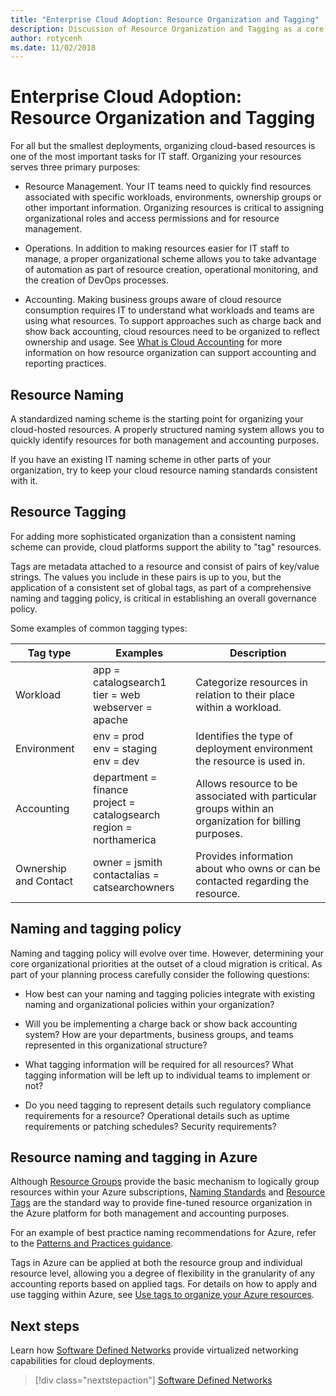```yaml
---
title: "Enterprise Cloud Adoption: Resource Organization and Tagging" 
description: Discussion of Resource Organization and Tagging as a core service in Azure migrations
author: rotycenh
ms.date: 11/02/2018
---
```

# Enterprise Cloud Adoption: Resource Organization and Tagging

For all but the smallest deployments, organizing cloud-based resources is one of
the most important tasks for IT staff. Organizing your resources serves three
primary purposes:

-   Resource Management. Your IT teams need to quickly find resources associated
    with specific workloads, environments, ownership groups or other important
    information. Organizing resources is critical to assigning organizational
    roles and access permissions and for resource management.

-   Operations. In addition to making resources easier for IT staff to manage, a
    proper organizational scheme allows you to take advantage of automation as
    part of resource creation, operational monitoring, and the creation of
    DevOps processes.

-   Accounting. Making business groups aware of cloud resource consumption
    requires IT to understand what workloads and teams are using what resources.
    To support approaches such as charge back and show back accounting, cloud
    resources need to be organized to reflect ownership and usage. See [What is
    Cloud
    Accounting](https://microsoft-my.sharepoint.com/personal/v-tyhopk_microsoft_com/Documents/business-strategy/cloud-accounting.md)
    for more information on how resource organization can support accounting and
    reporting practices.

## Resource Naming 

A standardized naming scheme is the starting point for organizing your
cloud-hosted resources. A properly structured naming system allows you to
quickly identify resources for both management and accounting purposes.

If you have an existing IT naming scheme in other parts of your organization,
try to keep your cloud resource naming standards consistent with it.

## Resource Tagging

For adding more sophisticated organization than a consistent naming scheme can
provide, cloud platforms support the ability to "tag" resources.

Tags are metadata attached to a resource and consist of pairs of key/value
strings. The values you include in these pairs is up to you, but the application
of a consistent set of global tags, as part of a comprehensive naming and
tagging policy, is critical in establishing an overall governance policy.

Some examples of common tagging types:

| Tag type              | Examples                                                           | Description                                                                                          |
|-----------------------|--------------------------------------------------------------------|------------------------------------------------------------------------------------------------------|
| Workload              | app = catalogsearch1 <br/>tier = web <br/>webserver = apache                 | Categorize resources in relation to their place within a workload.                                   |
| Environment           | env = prod <br/>env = staging <br/>env = dev                                 | Identifies the type of deployment environment the resource is used in.                               |
| Accounting            | department = finance <br/>project = catalogsearch <br/>region = northamerica | Allows resource to be associated with particular groups within an organization for billing purposes. |
| Ownership and Contact | owner = jsmith <br/>contactalias = catsearchowners                      | Provides information about who owns or can be contacted regarding the resource.                      |

## Naming and tagging policy

Naming and tagging policy will evolve over time. However, determining your core
organizational priorities at the outset of a cloud migration is critical. As
part of your planning process carefully consider the following questions:

-   How best can your naming and tagging policies integrate with existing naming
    and organizational policies within your organization?

-   Will you be implementing a charge back or show back accounting system? How
    are your departments, business groups, and teams represented in this
    organizational structure?

-   What tagging information will be required for all resources? What tagging
    information will be left up to individual teams to implement or not?

-   Do you need tagging to represent details such regulatory compliance
    requirements for a resource? Operational details such as uptime requirements
    or patching schedules? Security requirements?

## Resource naming and tagging in Azure

Although [Resource
Groups](https://docs.microsoft.com/en-us/azure/architecture/cloud-adoption/appendix/azure-scaffold#resource-groups)
provide the basic mechanism to logically group resources within your Azure
subscriptions, [Naming
Standards](https://docs.microsoft.com/en-us/azure/architecture/cloud-adoption/appendix/azure-scaffold#naming-standards)
and [Resource
Tags](https://docs.microsoft.com/en-us/azure/architecture/cloud-adoption/appendix/azure-scaffold#resource-tags)
are the standard way to provide fine-tuned resource organization in the Azure
platform for both management and accounting purposes.

For an example of best practice naming recommendations for Azure, refer to the
[Patterns and Practices
guidance](https://docs.microsoft.com/en-us/azure/architecture/best-practices/naming-conventions).

Tags in Azure can be applied at both the resource group and individual resource
level, allowing you a degree of flexibility in the granularity of any accounting
reports based on applied tags. For details on how to apply and use tagging
within Azure, see [Use tags to organize your Azure
resources](https://docs.microsoft.com/en-us/azure/azure-resource-manager/resource-group-using-tags?toc=/azure/billing/TOC.json).

## Next steps

Learn how [Software Defined Networks](software-defined-networks.md) provide virtualized networking capabilities for cloud deployments.

> [!div class="nextstepaction"]
> [Software Defined Networks](software-defined-networks.md)
